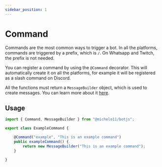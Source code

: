 ```yaml
---
sidebar_position: 1
---
```


# Command
Commands are the most common ways to trigger a bot. In all the platforms, commands are triggered by a prefix, which is `/`. On Whatsapp and Twitch, the prefix is not needed.

You can register a command by using the `@Command` decorator.
This will automatically create it on all the platforms, for example it will be registered as a slash command on Discord.

All the functions must return a `MessageBuilder` object, which is used to create messages. You can learn more about it [here](/docs/usage).

## Usage
```ts
import { Command, MessageBuilder } from "@michelo11/botjs";

export class ExampleCommand {

    @Command("example", "This is an example command")
    public exampleCommand() {
        return new MessageBuilder("This is an example command");
    }

}